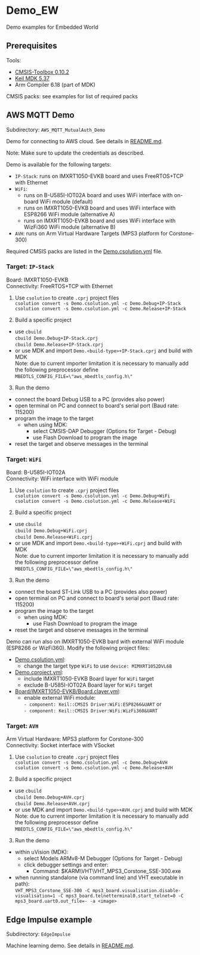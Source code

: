 # Demo_EW
Demo examples for Embedded World


## Prerequisites

Tools:
 - [CMSIS-Toolbox 0.10.2](https://github.com/Open-CMSIS-Pack/devtools/releases/tag/tools%2Ftoolbox%2F0.10.2)
 - [Keil MDK 5.37](https://www.keil.com/download/product)
 - Arm Compiler 6.18 (part of MDK)

CMSIS packs: see examples for list of required packs


## AWS MQTT Demo

Subdirectory: `AWS_MQTT_MutualAuth_Demo`

Demo for connecting to AWS cloud. See details in [README.md](AWS_MQTT_MutualAuth_Demo/README.md).

Note: Make sure to update the credentials as described.

Demo is available for the following targets:
 - `IP-Stack`: runs on IMXRT1050-EVKB board and uses FreeRTOS+TCP with Ethernet
 - `WiFi`:
   - runs on B-U585I-IOT02A board and uses WiFi interface with on-board WiFi module (default)
   - runs on IMXRT1050-EVKB board and uses WiFi interface with ESP8266 WiFi module (alternative A)
   - runs on IMXRT1050-EVKB board and uses WiFi interface with WizFi360 WiFi module (alternative B)
 - `AVH`: runs on Arm Virtual Hardware Targets (MPS3 platform for Corstone-300)

Required CMSIS packs are listed in the [Demo.csolution.yml](AWS_MQTT_MutualAuth_Demo/Demo.csolution.yml) file.

### Target: `IP-Stack`

Board: IMXRT1050-EVKB  
Connectivity: FreeRTOS+TCP with Ethernet

1. Use `csolution` to create `.cprj` project files  
`csolution convert -s Demo.csolution.yml -c Demo.Debug+IP-Stack`  
`csolution convert -s Demo.csolution.yml -c Demo.Release+IP-Stack`

2. Build a specific project
  - use `cbuild`  
  `cbuild Demo.Debug+IP-Stack.cprj`  
  `cbuild Demo.Release+IP-Stack.cprj`  
  - or use MDK and import `Demo.<build-type>+IP-Stack.cprj` and build with MDK  
  Note: due to current importer limitation it is necessary to manually add the following preprocessor define 
  `MBEDTLS_CONFIG_FILE=\"aws_mbedtls_config.h\"`

3. Run the demo
  - connect the board Debug USB to a PC (provides also power)
  - open terminal on PC and connect to board's serial port (Baud rate: 115200)
  - program the image to the target
    - when using MDK:
      - select CMSIS-DAP Debugger (Options for Target - Debug)
      - use Flash Download to program the image
  - reset the target and observe messages in the terminal

### Target: `WiFi`

Board: B-U585I-IOT02A  
Connectivity: WiFi interface with WiFi module

1. Use `csolution` to create `.cprj` project files  
`csolution convert -s Demo.csolution.yml -c Demo.Debug+WiFi`  
`csolution convert -s Demo.csolution.yml -c Demo.Release+WiFi`

2. Build a specific project
  - use `cbuild`  
  `cbuild Demo.Debug+WiFi.cprj`  
  `cbuild Demo.Release+WiFi.cprj`  
  - or use MDK and import `Demo.<build-type>+WiFi.cprj` and build with MDK  
  Note: due to current importer limitation it is necessary to manually add the following preprocessor define 
  `MBEDTLS_CONFIG_FILE=\"aws_mbedtls_config.h\"`

3. Run the demo
  - connect the board ST-Link USB to a PC (provides also power)
  - open terminal on PC and connect to board's serial port (Baud rate: 115200)
  - program the image to the target
    - when using MDK:
      - use Flash Download to program the image
  - reset the target and observe messages in the terminal

Demo can run also on IMXRT1050-EVKB bard with external WiFi module (ESP8266 or WizFi360). Modify the following project files:
 - [Demo.csolution.yml](AWS_MQTT_MutualAuth_Demo/Demo.csolution.yml):
   - change the target type `WiFi` to use `device: MIMXRT1052DVL6B`
 - [Demo.cproject.yml](AWS_MQTT_MutualAuth_Demo/Demo.cproject.yml):
   - include IMXRT1050-EVKB Board layer for `WiFi` target
   - exclude B-U585I-IOT02A Board layer for `WiFi` target
 - [Board/IMXRT1050-EVKB/Board.clayer.yml](AWS_MQTT_MutualAuth_Demo/Board/IMXRT1050-EVKB/Board.clayer.yml):
   - enable external WiFi module:  
     `- component: Keil::CMSIS Driver:WiFi:ESP8266&UART` or  
     `- component: Keil::CMSIS Driver:WiFi:WizFi360&UART`

### Target: `AVH`

Arm Virtual Hardware: MPS3 platform for Corstone-300  
Connectivity: Socket interface with VSocket

1. Use `csolution` to create `.cprj` project files  
`csolution convert -s Demo.csolution.yml -c Demo.Debug+AVH`  
`csolution convert -s Demo.csolution.yml -c Demo.Release+AVH`

2. Build a specific project
  - use `cbuild`  
  `cbuild Demo.Debug+AVH.cprj`  
  `cbuild Demo.Release+AVH.cprj`  
  - or use MDK and import `Demo.<build-type>+AVH.cprj` and build with MDK  
  Note: due to current importer limitation it is necessary to manually add the following preprocessor define 
  `MBEDTLS_CONFIG_FILE=\"aws_mbedtls_config.h\"`

3. Run the demo
  - within uVision (MDK):
    - select Models ARMv8-M Debugger (Options for Target - Debug)
    - click debugger settings and enter:
      - Command: $KARM\VHT\VHT_MPS3_Corstone_SSE-300.exe
  - when running standalone (via command line) and VHT executable in path):  
    `VHT_MPS3_Corstone_SSE-300 -C mps3_board.visualisation.disable-visualisation=1 -C mps3_board.telnetterminal0.start_telnet=0 -C mps3_board.uart0.out_file=- -a <image>`


## Edge Impulse example

Subdirectory: `EdgeImpulse`

Machine learning demo. See details in [README.md](EdgeImpulse/README.md).

